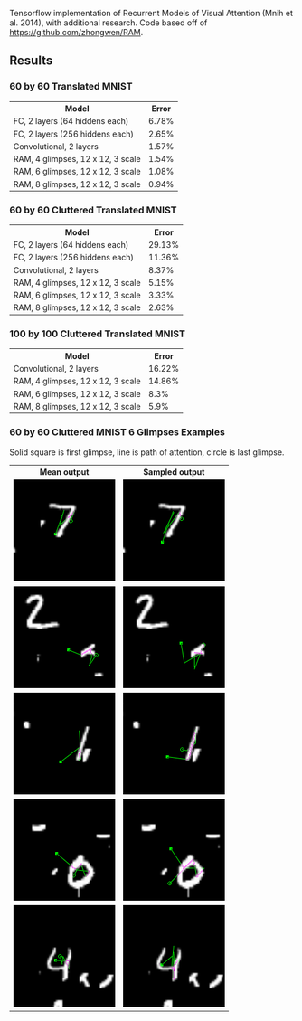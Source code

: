 Tensorflow implementation of Recurrent Models of Visual Attention (Mnih et al. 2014), with additional research. Code based off of https://github.com/zhongwen/RAM.

<h2>Results</h2>

<h3>60 by 60 Translated MNIST</h3>
<table>
  <tr><th> Model                             </th><th> Error  </th></tr>
  <tr><td> FC, 2 layers (64 hiddens each)    </td><td> 6.78%  </td></tr>
  <tr><td> FC, 2 layers (256 hiddens each)   </td><td> 2.65%  </td></tr>
  <tr><td> Convolutional, 2 layers           </td><td> 1.57%  </td></tr>
  <tr><td> RAM, 4 glimpses, 12 x 12, 3 scale </td><td> 1.54%  </td></tr>
  <tr><td> RAM, 6 glimpses, 12 x 12, 3 scale </td><td> 1.08%  </td></tr>
  <tr><td> RAM, 8 glimpses, 12 x 12, 3 scale </td><td> 0.94%  </td></tr>
</table>

<h3> 60 by 60 Cluttered Translated MNIST </h3>
<table>
  <tr><th> Model                              </th><th> Error  </th></tr>
  <tr><td> FC, 2 layers (64 hiddens each)     </td><td> 29.13% </td></tr>
  <tr><td> FC, 2 layers (256 hiddens each)    </td><td> 11.36% </td></tr>
  <tr><td> Convolutional, 2 layers            </td><td> 8.37%  </td></tr>
  <tr><td> RAM, 4 glimpses, 12 x 12, 3 scale  </td><td> 5.15%  </td></tr>
  <tr><td> RAM, 6 glimpses, 12 x 12, 3 scale  </td><td> 3.33%  </td></tr>
  <tr><td> RAM, 8 glimpses, 12 x 12, 3 scale  </td><td> 2.63%  </td></tr>
</table>

<h3> 100 by 100 Cluttered Translated MNIST </h3>
<table>
  <tr><th> Model                              </th><th> Error  </th></tr>
  <tr><td> Convolutional, 2 layers            </td><td> 16.22% </td></tr>
  <tr><td> RAM, 4 glimpses, 12 x 12, 3 scale  </td><td> 14.86% </td></tr>
  <tr><td> RAM, 6 glimpses, 12 x 12, 3 scale  </td><td> 8.3%   </td></tr>
  <tr><td> RAM, 8 glimpses, 12 x 12, 3 scale  </td><td> 5.9%   </td></tr>
</table>

<h3>60 by 60 Cluttered MNIST 6 Glimpses Examples </h3>
Solid square is first glimpse, line is path of attention, circle is last glimpse.
<table>
  <tr><th> Mean output                                           </th><th> Sampled output                              </th></tr>
  <tr><td><img src="readme_imgs/glimpse_mean_0.png" alt="mean0"> </td><td> <img src="readme_imgs/glimpse_sampled_0.png" alt="samp0"> </td></tr>
  <tr><td><img src="readme_imgs/glimpse_mean_1.png" alt="mean1"> </td><td> <img src="readme_imgs/glimpse_sampled_1.png" alt="samp1"> </td></tr>
  <tr><td><img src="readme_imgs/glimpse_mean_2.png" alt="mean2"> </td><td> <img src="readme_imgs/glimpse_sampled_2.png" alt="samp2"> </td></tr>
  <tr><td><img src="readme_imgs/glimpse_mean_3.png" alt="mean3"> </td><td> <img src="readme_imgs/glimpse_sampled_3.png" alt="samp3"> </td></tr>
  <tr><td><img src="readme_imgs/glimpse_mean_4.png" alt="mean4"> </td><td> <img src="readme_imgs/glimpse_sampled_4.png" alt="samp4"> </td></tr>

